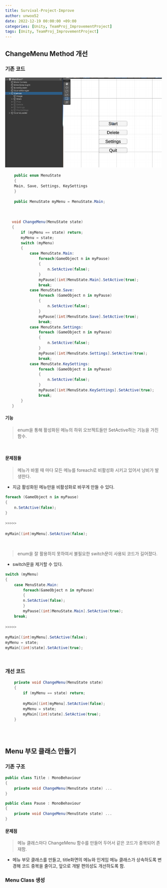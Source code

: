 ```yaml
---
title: Survival-Project-Improve
author: unwoo52
date: 2022-12-19 00:00:00 +09:00
categories: [Unity, TeamProj_ImprovementProject]
tags: [Unity, TeamProj_ImprovementProject]
---
```


## ChangeMenu Method 개선

### 기존 코드

![image](/assets/image/Unity/TeamProj_ImprovementProject/TeamProj_ImprovementProject_post_001/001.png)

```cs
    public enum MenuState
    { 
    Main, Save, Settings, KeySettings
    }

    public MenuState myMenu = MenuState.Main;
 
 ```
 ```cs

    void ChangeMenu(MenuState state)
    {
        if (myMenu == state) return;
        myMenu = state;
        switch (myMenu)
        {
            case MenuState.Main:
                foreach(GameObject n in myPause)
                {
                    n.SetActive(false);
                }
                myPause[(int)MenuState.Main].SetActive(true);
                break;
            case MenuState.Save:
                foreach (GameObject n in myPause)
                {
                    n.SetActive(false);
                }
                myPause[(int)MenuState.Save].SetActive(true);
                break;
            case MenuState.Settings:
                foreach (GameObject n in myPause)
                {
                    n.SetActive(false);
                }
                myPause[(int)MenuState.Settings].SetActive(true);
                break;
            case MenuState.KeySettings:
                foreach (GameObject n in myPause)
                {
                    n.SetActive(false);
                }
                myPause[(int)MenuState.KeySettings].SetActive(true);
                break;
        }
    }
```
#### 기능

> enum을 통해 활성화된 메뉴의 하위 오브젝트들만 SetActive하는 기능을 가진 함수.

<br>

#### 문제점들

>메뉴가 바뀔 때 마다 모든 메뉴를 foreach로 비활성화 시키고 있어서 낭비가 발생한다.

- 지금 활성화된 메뉴만을 비활성화로 바꾸게 만들 수 있다. 


```cs
foreach (GameObject n in myPause)
{
	n.SetActive(false);
}

>>>>>

myMain[(int)myMenu].SetActive(false);
```

<br>

>enum을 잘 활용하지 못하여서 불필요한 switch문이 사용되 코드가 길어졌다. 

- switch문을 제거할 수 있다.

```cs
switch (myMenu)
{
    case MenuState.Main:
        foreach(GameObject n in myPause)
        {
        n.SetActive(false);
        }
        myPause[(int)MenuState.Main].SetActive(true);
    break;
    
>>>>>

myMain[(int)myMenu].SetActive(false);
myMenu = state;
myMain[(int)state].SetActive(true);
```

<br>

### 개선 코드

```cs
    private void ChangeMenu(MenuState state)
    {
        if (myMenu == state) return;

        myMain[(int)myMenu].SetActive(false);
        myMenu = state;
        myMain[(int)state].SetActive(true);
    }
```


<br>
<br>

## Menu 부모 클래스 만들기

### 기존 구조

```cs
public class Title : MonoBehaviour
{
	private void ChangeMenu(MenuState state) ...
}
```

```cs
public class Pause : MonoBehaviour
{
	private void ChangeMenu(MenuState state) ...
}
```


#### 문제점

>메뉴 클래스마다 ChangeMenu 함수를 만들어 두어서 같은 코드가 중복되어 존재함.

- 메뉴 부모 클래스를 만들고, title화면의 메뉴와 인게임 메뉴 클래스가 상속하도록 변경해 코드 중복을 줄이고, 앞으로 개발 편의성도 개선하도록 함.

### Menu Class 생성